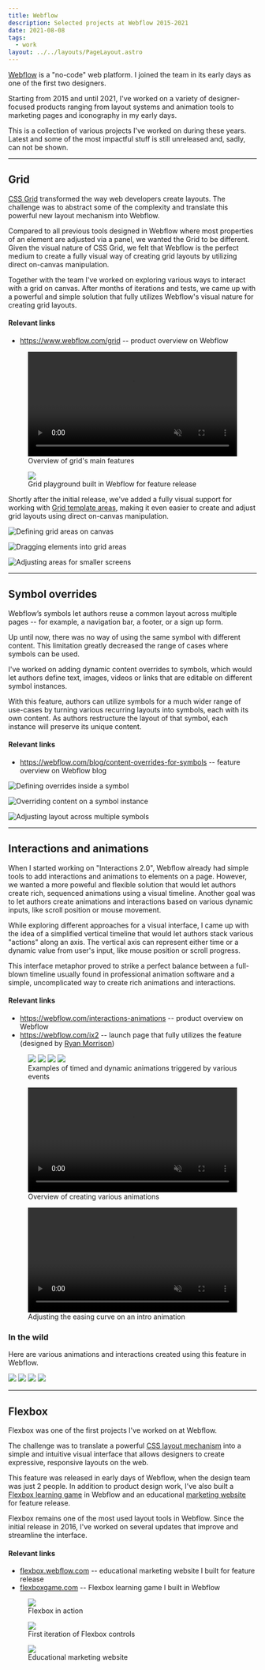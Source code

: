```yaml
---
title: Webflow
description: Selected projects at Webflow 2015-2021
date: 2021-08-08
tags:
  - work
layout: ../../layouts/PageLayout.astro
---
```


[Webflow](https://webflow.com) is a "no-code" web platform. I joined the team in
its early days as one of the first two designers.

Starting from 2015 and until 2021, I've worked on a variety of designer-focused
products ranging from layout systems and animation tools to marketing pages and
iconography in my early days.

This is a collection of various projects I've worked on during these years.
Latest and some of the most impactful stuff is still unreleased and, sadly, can
not be shown.

---

## Grid

[CSS Grid](https://developer.mozilla.org/en-US/docs/Web/CSS/CSS_Grid_Layout)
transformed the way web developers create layouts. The challenge was to abstract
some of the complexity and translate this powerful new layout mechanism into
Webflow.

Compared to all previous tools designed in Webflow where most properties of an
element are adjusted via a panel, we wanted the Grid to be different. Given the
visual nature of CSS Grid, we felt that Webflow is the perfect medium to create
a fully visual way of creating grid layouts by utilizing direct on-canvas
manipulation.

Together with the team I've worked on exploring various ways to interact with a
grid on canvas. After months of iterations and tests, we came up with a powerful
and simple solution that fully utilizes Webflow's visual nature for creating
grid layouts.

#### Relevant links

- <https://www.webflow.com/grid> -- product overview on Webflow

<figure class="lg:-mx-24">
    <video controls autoplay loop muted width="100%"> <source src='/img/about/webflow-grid.mp4' /> </video>
    <figcaption>Overview of grid's main features</figcaption>
</figure>

<figure>
    <img src="/img/about/webflow-grid-playground.gif"/>
    <figcaption>Grid playground built in Webflow for feature release</figcaption>
</figure>

Shortly after the initial release, we've added a fully visual support for
working with
[Grid template areas](https://developer.mozilla.org/en-US/docs/Web/CSS/CSS_Grid_Layout/Grid_Template_Areas),
making it even easier to create and adjust grid layouts using direct on-canvas
manipulation.

![Defining grid areas on canvas](/img/about/webflow-grid-areas-1.gif)

![Dragging elements into grid areas](/img/about/webflow-grid-areas-2.gif)

![Adjusting areas for smaller screens](/img/about/webflow-grid-areas-3.gif)

---

## Symbol overrides

Webflow’s symbols let authors reuse a common layout across multiple pages -- for
example, a navigation bar, a footer, or a sign up form.

Up until now, there was no way of using the same symbol with different content.
This limitation greatly decreased the range of cases where symbols can be used.

I've worked on adding dynamic content overrides to symbols, which would let
authors define text, images, videos or links that are editable on different
symbol instances.

With this feature, authors can utilize symbols for a much wider range of
use-cases by turning various recurring layouts into symbols, each with its own
content. As authors restructure the layout of that symbol, each instance will
preserve its unique content.

#### Relevant links

- <https://webflow.com/blog/content-overrides-for-symbols> -- feature overview
  on Webflow blog

![Defining overrides inside a symbol](/img/about/webflow-symbols-1.gif)

![Overriding content on a symbol instance](/img/about/webflow-symbols-2.gif)

![Adjusting layout across multiple symbols](/img/about/webflow-symbols-3.gif)

---

## Interactions and animations

When I started working on "Interactions 2.0", Webflow already had simple tools
to add interactions and animations to elements on a page. However, we wanted a
more poweful and flexible solution that would let authors create rich, sequenced
animations using a visual timeline. Another goal was to let authors create
animations and interactions based on various dynamic inputs, like scroll
position or mouse movement.

While exploring different approaches for a visual interface, I came up with the
idea of a simplified vertical timeline that would let authors stack various
"actions" along an axis. The vertical axis can represent either time or a
dynamic value from user's input, like mouse position or scroll progress.

This interface metaphor proved to strike a perfect balance between a full-blown
timeline usually found in professional animation software and a simple,
uncomplicated way to create rich animations and interactions.

#### Relevant links

- <https://webflow.com/interactions-animations> -- product overview on Webflow
- <https://webflow.com/ix2> -- launch page that fully utilizes the feature
  (designed by [Ryan Morrison](https://ryry.io))

<figure class="lg:-mx-24">
    <div class="grid grid-cols-4 gap-4">
        <img class="w-full" src="/img/about/webflow-ix-ui-click-actions.jpg">
        <img class="w-full" src="/img/about/webflow-ix-ui-hover-actions.jpg">
        <img class="w-full" src="/img/about/webflow-ix-ui-mouse-actions.jpg">
        <img class="w-full" src="/img/about/webflow-ix-ui-scroll-actions.jpg">
    </div>
    <figcaption>Examples of timed and dynamic animations triggered by various events</figcaption>
</figure>

<figure class="lg:-mx-24">
    <video controls autoplay loop muted width="100%">
        <source src='/img/about/webflow-ix.mp4' />
    </video>
    <figcaption>Overview of creating various animations</figcaption>
</figure>

<figure class="lg:-mx-24">
    <video controls autoplay loop muted width="100%">
        <source src='/img/about/webflow-ix-easing.mp4' />
    </video>
    <figcaption>Adjusting the easing curve on an intro animation</figcaption>
</figure>

### In the wild

Here are various animations and interactions created using this feature in
Webflow.

<div class="lg:-mx-24 grid grid-cols-2 gap-4">
    <img class="w-full border" src="/img/about/webflow-ix-cubes.gif">
    <img class="w-full" src="/img/about/webflow-ix-parallax.gif">
    <img class="w-full" src="/img/about/webflow-ix-demo.gif">
    <img class="w-full" src="/img/about/webflow-ix-hover.gif">
</div>

---

## Flexbox

Flexbox was one of the first projects I've worked on at Webflow.

The challenge was to translate a powerful
[CSS layout mechanism](https://css-tricks.com/snippets/css/a-guide-to-flexbox/)
into a simple and intuitive visual interface that allows designers to create
expressive, responsive layouts on the web.

This feature was released in early days of Webflow, when the design team was
just 2 people. In addition to product design work, I've also built a
[Flexbox learning game](https://flexboxgame.com) in Webflow and an educational
[marketing website](https://flexbox.webflow.com) for feature release.

Flexbox remains one of the most used layout tools in Webflow. Since the initial
release in 2016, I've worked on several updates that improve and streamline the
interface.

#### Relevant links

- [flexbox.webflow.com](https://flexbox.webflow.com) -- educational marketing
  website I built for feature release
- [flexboxgame.com](https://www.flexboxgame.com/) -- Flexbox learning game I
  built in Webflow

<div class="lg:-mx-24 grid grid-cols-2 gap-x-4 gap-y-8">

<figure class="col-span-full">
<img src="/img/about/webflow-flexbox.gif">
<figcaption>Flexbox in action</figcaption>
</figure>

<figure>
<img src="/img/about/webflow-flexbox.webp">
<figcaption>First iteration of Flexbox controls</figcaption>
</figure>

<figure>
<img src="/img/about/webflow-flexbox-site.webp">
<figcaption>Educational marketing website</figcaption>
</figure>

</div>
